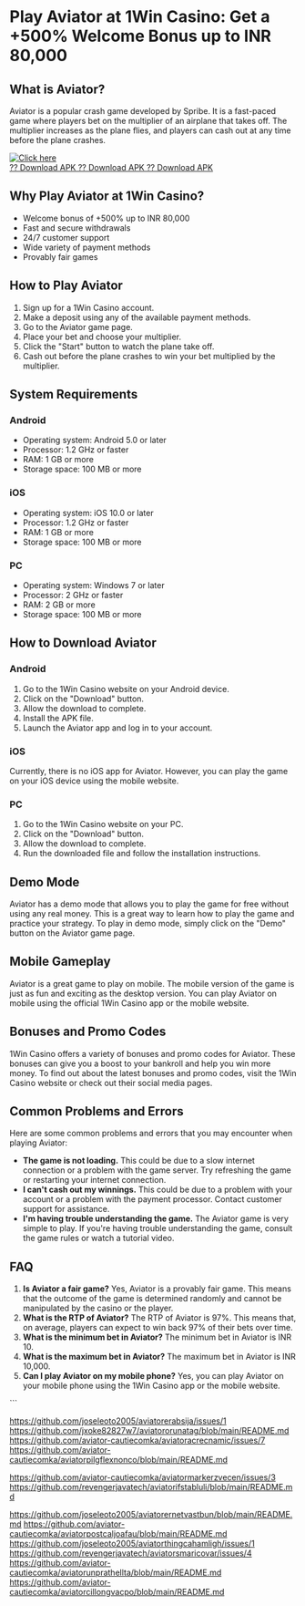 # Play Aviator at 1Win Casino: Get a +500% Welcome Bonus up to INR 80,000

## What is Aviator?

Aviator is a popular crash game developed by Spribe. It is a fast-paced
game where players bet on the multiplier of an airplane that takes off.
The multiplier increases as the plane flies, and players can cash out at
any time before the plane crashes.

[![Click
here](https://readscoops.com/wp-content/uploads/2023/03/Readscoop-aviator-1-1.jpg)](https://traff.sbs/deff)\
[?? Download APK ?? Download APK ?? Download
APK](https://traff.sbs/deff)

## Why Play Aviator at 1Win Casino?

-   Welcome bonus of +500% up to INR 80,000
-   Fast and secure withdrawals
-   24/7 customer support
-   Wide variety of payment methods
-   Provably fair games

## How to Play Aviator

1.  Sign up for a 1Win Casino account.
2.  Make a deposit using any of the available payment methods.
3.  Go to the Aviator game page.
4.  Place your bet and choose your multiplier.
5.  Click the "Start" button to watch the plane take off.
6.  Cash out before the plane crashes to win your bet multiplied by the
    multiplier.

## System Requirements

### Android

-   Operating system: Android 5.0 or later
-   Processor: 1.2 GHz or faster
-   RAM: 1 GB or more
-   Storage space: 100 MB or more

### iOS

-   Operating system: iOS 10.0 or later
-   Processor: 1.2 GHz or faster
-   RAM: 1 GB or more
-   Storage space: 100 MB or more

### PC

-   Operating system: Windows 7 or later
-   Processor: 2 GHz or faster
-   RAM: 2 GB or more
-   Storage space: 100 MB or more

## How to Download Aviator

### Android

1.  Go to the 1Win Casino website on your Android device.
2.  Click on the "Download" button.
3.  Allow the download to complete.
4.  Install the APK file.
5.  Launch the Aviator app and log in to your account.

### iOS

Currently, there is no iOS app for Aviator. However, you can play the
game on your iOS device using the mobile website.

### PC

1.  Go to the 1Win Casino website on your PC.
2.  Click on the "Download" button.
3.  Allow the download to complete.
4.  Run the downloaded file and follow the installation instructions.

## Demo Mode

Aviator has a demo mode that allows you to play the game for free
without using any real money. This is a great way to learn how to play
the game and practice your strategy. To play in demo mode, simply click
on the "Demo" button on the Aviator game page.

## Mobile Gameplay

Aviator is a great game to play on mobile. The mobile version of the
game is just as fun and exciting as the desktop version. You can play
Aviator on mobile using the official 1Win Casino app or the mobile
website.

## Bonuses and Promo Codes

1Win Casino offers a variety of bonuses and promo codes for Aviator.
These bonuses can give you a boost to your bankroll and help you win
more money. To find out about the latest bonuses and promo codes, visit
the 1Win Casino website or check out their social media pages.

## Common Problems and Errors

Here are some common problems and errors that you may encounter when
playing Aviator:

-   **The game is not loading.** This could be due to a slow internet
    connection or a problem with the game server. Try refreshing the
    game or restarting your internet connection.
-   **I can\'t cash out my winnings.** This could be due to a problem
    with your account or a problem with the payment processor. Contact
    customer support for assistance.
-   **I\'m having trouble understanding the game.** The Aviator game is
    very simple to play. If you\'re having trouble understanding the
    game, consult the game rules or watch a tutorial video.

## FAQ

1.  **Is Aviator a fair game?** Yes, Aviator is a provably fair game.
    This means that the outcome of the game is determined randomly and
    cannot be manipulated by the casino or the player.
2.  **What is the RTP of Aviator?** The RTP of Aviator is 97%. This
    means that, on average, players can expect to win back 97% of their
    bets over time.
3.  **What is the minimum bet in Aviator?** The minimum bet in Aviator
    is INR 10.
4.  **What is the maximum bet in Aviator?** The maximum bet in Aviator
    is INR 10,000.
5.  **Can I play Aviator on my mobile phone?** Yes, you can play Aviator
    on your mobile phone using the 1Win Casino app or the mobile
    website.

\`\`\`

https://github.com/joseleoto2005/aviatorerabsija/issues/1
https://github.com/jxoke82827w7/aviatororunatag/blob/main/README.md
https://github.com/aviator-cautiecomka/aviatoracrecnamic/issues/7
https://github.com/aviator-cautiecomka/aviatorpilgflexnonco/blob/main/README.md


https://github.com/aviator-cautiecomka/aviatormarkerzvecen/issues/3
https://github.com/revengerjavatech/aviatorifstabluli/blob/main/README.md

https://github.com/joseleoto2005/aviatorernetvastbun/blob/main/README.md
https://github.com/aviator-cautiecomka/aviatorpostcaljoafau/blob/main/README.md
https://github.com/joseleoto2005/aviatorthingcahamligh/issues/1
https://github.com/revengerjavatech/aviatorsmaricovar/issues/4
https://github.com/aviator-cautiecomka/aviatorunprathellta/blob/main/README.md
https://github.com/aviator-cautiecomka/aviatorcillongvacpo/blob/main/README.md
